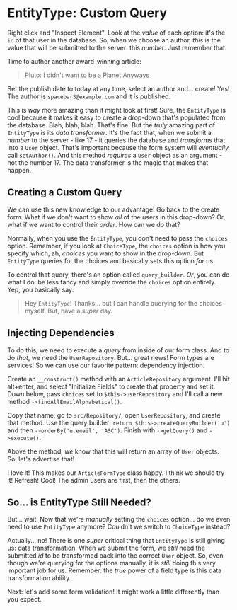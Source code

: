 # EntityType: Custom Query

Right click and "Inspect Element". Look at the *value* of each option: it's the
`id` of that user in the database. So, when we choose an author, *this* is the
value that will be submitted to the server: this *number*. Just remember that.

Time to author another award-winning article:

> Pluto: I didn't want to be a Planet Anyways

Set the publish date to today at any time, select an author and... create! Yes!
The author is `spacebar3@example.com` and it *is* published.

This is *way* more amazing than it might look at first! Sure, the `EntityType` is
cool because it makes it easy to create a drop-down that's populated from the database.
Blah, blah, blah. That's fine. But the *truly* amazing part of `EntityType` is its
*data transformer*. It's the fact that, when we submit a *number* to the server - like
17 - it queries the database and *transforms* that into a `User` object. That's
important because the form system will *eventually* call `setAuthor()`. And this
method *requires* a `User` object as an argument - not the number 17. The data transformer
is the magic that makes that happen.

## Creating a Custom Query

We can use this new knowledge to our advantage! Go back to the create form. What
if we don't want to show *all* of the users in this drop-down? Or, what if we want
to control their *order*. How can we do that?

Normally, when you use the `EntityType`, you don't need to pass the `choices` option.
Remember, if you look at `ChoiceType`, the `choices` option is how you specify which,
ah,  *choices* you want to show in the drop-down. But `EntityType` queries for the
choices and basically sets this option *for* us.

To control that query, there's an option called `query_builder`. *Or*, you can do
what I do: be less fancy and simply override the `choices` option entirely. Yep,
you basically say:

> Hey `EntityType`! Thanks... but I can handle querying for the choices myself. But,
> have a *super* day.

## Injecting Dependencies

To do this, we need to execute a *query* from inside of our form class. And to do
*that*, we need the `UserRepository`. But... great news! Form types are services!
So we can use our favorite pattern: dependency injection.

Create an `__construct()` method with an `ArticleRepository` argument. I'll hit alt+enter,
and select "Initialize Fields" to create that property and set it. Down below,
pass `choices` set to `$this->userRepository` and I'll call a new method
`->findAllEmailAlphabetical()`.

Copy that name, go to `src/Repository/`, open `UserRepository`, and create that method.
Use the query builder: `return $this->createQueryBuilder('u')` and then
`->orderBy('u.email', 'ASC')`. Finish with `->getQuery()` and `->execute()`.

Above the method, *we* know that this will return an array of `User` objects. So,
let's advertise that!

I love it! This makes our `ArticleFormType` class happy. I think we should try it!
Refresh! Cool! The admin users are first, then the others.

## So... is EntityType Still Needed?

But... wait. Now that we're *manually* setting the `choices` option... do we even
need to use `EntityType` anymore? Couldn't we switch to `ChoiceType` instead?

Actually... no! There is one *super* critical thing that `EntityType` is still giving
us: data transformation. When we submit the form, we *still* need the submitted
*id* to be transformed back into the correct `User` object. So, even though we're
querying for the options manually, it is *still* doing this very important job for
us. Remember: the *true* power of a field type is this data transformation ability.

Next: let's add some form validation! It might work a little differently than you
expect.
